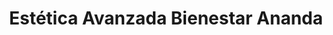 ---
title: "Estética Avanzada Bienestar Ananda"
url: /tomelloso/estetica-avanzada-bienestar-ananda/
shop: cosméticos
---